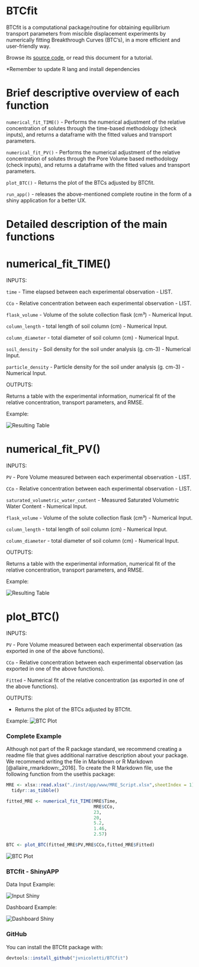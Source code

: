 
<!-- README.md is generated from README.Rmd. Please edit that file -->

# BTCfit

BTCfit is a computational package/routine for obtaining equilibrium
transport parameters from miscible displacement experiments by
numerically fitting Breakthrough Curves (BTC’s), in a more efficient and
user-friendly way.

Browse its [source code](https://github.com/jvnicoletti/BTCfit), or read
this document for a tutorial.

*Remember to update R lang and install dependencies

# Brief descriptive overview of each function

`numerical_fit_TIME()` - Performs the numerical adjustment of the
relative concentration of solutes through the time-based methodology
(check inputs), and returns a dataframe with the fitted values and
transport parameters.

`numerical_fit_PV()` - Performs the numerical adjustment of the relative
concentration of solutes through the Pore Volume based methodology
(check inputs), and returns a dataframe with the fitted values and
transport parameters.

`plot_BTC()` - Returns the plot of the BTCs adjusted by BTCfit.

`run_app()` - releases the above-mentioned complete routine in the form
of a shiny application for a better UX.

# Detailed description of the main functions

# numerical_fit_TIME()

INPUTS:

`time` - Time elapsed between each experimental observation - LIST.

`CCo` - Relative concentration between each experimental observation -
LIST.

`flask_volume` - Volume of the solute collection flask (cm³) - Numerical
Input.

`column_length` - total length of soil column (cm) - Numerical Input.

`column_diameter` - total diameter of soil column (cm) - Numerical
Input.

`soil_density` - Soil density for the soil under analysis (g. cm-3) -
Numerical Input.

`particle_density` - Particle density for the soil under analysis (g.
cm-3) - Numerical Input.

OUTPUTS:

Returns a table with the experimental information, numerical fit of the
relative concentration, transport parameters, and RMSE.

Example:

![Resulting Table](man/figures/README-fit_time_example.PNG)

# numerical_fit_PV()

INPUTS:

`PV` - Pore Volume measured between each experimental observation -
LIST.

`CCo` - Relative concentration between each experimental observation -
LIST.

`saturated_volumetric_water_content` - Measured Saturated Volumetric
Water Content - Numerical Input.

`flask_volume` - Volume of the solute collection flask (cm³) - Numerical
Input.

`column_length` - total length of soil column (cm) - Numerical Input.

`column_diameter` - total diameter of soil column (cm) - Numerical
Input.

OUTPUTS:

Returns a table with the experimental information, numerical fit of the
relative concentration, transport parameters, and RMSE.

Example:

![Resulting Table](man/figures/README-fit_time_example.PNG)

# plot_BTC()

INPUTS:

`PV` - Pore Volume measured between each experimental observation (as
exported in one of the above functions).

`CCo` - Relative concentration between each experimental observation (as
exported in one of the above functions).

`Fitted` - Numerical fit of the relative concentration (as exported in
one of the above functions).

OUTPUTS:

-   Returns the plot of the BTCs adjusted by BTCfit.

Example: ![BTC Plot](man/figures/README-BTC_Plot-2021-09-08.png)

### Complete Example

Although not part of the R package standard, we recommend creating a
readme file that gives additional narrative description about your
package. We recommend writing the file in Markdown or R Markdown
\[@allaire_rmarkdown:\_2016\]. To create the R Markdown file, use the
following function from the usethis package:

``` r
MRE <- xlsx::read.xlsx("./inst/app/www/MRE_Script.xlsx",sheetIndex = 1) %>% 
  tidyr::as_tibble()

fitted_MRE <- numerical_fit_TIME(MRE$Time,
                                 MRE$CCo,
                                 23,
                                 20,
                                 5.2,
                                 1.46,
                                 2.57)

BTC <- plot_BTC(fitted_MRE$PV,MRE$CCo,fitted_MRE$Fitted)
```

![BTC Plot](man/figures/README-BTC_Plot-2021-09-08.png)

### BTCfit - ShinyAPP

Data Input Example:

![Input Shiny](man/figures/README-input_shiny.png)

Dashboard Example:

![Dashboard Shiny](man/figures/README-dash_shiny.png)

### GitHub

You can install the BTCfit package with:

``` r
devtools::install_github("jvnicoletti/BTCfit")
```
